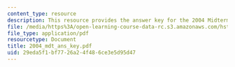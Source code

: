 ```yaml
---
content_type: resource
description: This resource provides the answer key for the 2004 Midterm exams.
file: /media/https%3A/open-learning-course-data-rc.s3.amazonaws.com/hst-176-cellular-and-molecular-immunology-fall-2005/29eda5f1bf7726a24f486ce3e5d95d47_2004_mdt_ans_key.pdf
file_type: application/pdf
resourcetype: Document
title: 2004_mdt_ans_key.pdf
uid: 29eda5f1-bf77-26a2-4f48-6ce3e5d95d47
---
```

